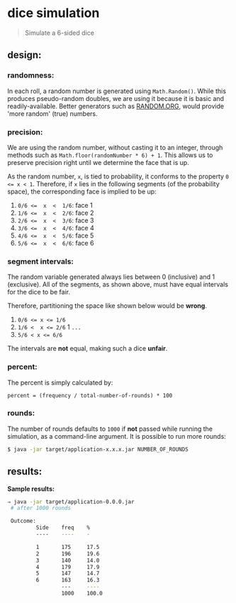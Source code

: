 
# dice simulation

> Simulate a 6-sided dice


## design:

### randomness:

In each roll, a random number is generated using `Math.Random()`.
While this produces pseudo-random doubles, we are using it because it
is basic and readily-available. Better generators such as
[RANDOM.ORG][random], would provide 'more random' (true) numbers.

[random]:https://www.random.org/

### precision:

We are using the random number, without casting it to an integer,
through methods such as `Math.floor(randomNumber * 6) + 1`. This allows us
to preserve precision right until we determine the face that is up.

As the random number, `x`, is tied to probability, it conforms to the
property `0 <= x < 1`. Therefore, if `x` lies in the following segments
(of the probability space), the corresponding face is implied to be up:

1. `0/6 <=  x  <  1/6`: face 1
1. `1/6 <=  x  <  2/6`: face 2
1. `2/6 <=  x  <  3/6`: face 3
1. `3/6 <=  x  <  4/6`: face 4
1. `4/6 <=  x  <  5/6`: face 5
1. `5/6 <=  x  <  6/6`: face 6

### segment intervals:

The random variable generated always lies between 0 (inclusive) and
1 (exclusive). All of the segments, as shown above, must have equal
intervals for the dice to be fair.

Therefore, partitioning the space like shown below would be **wrong**.

1. `0/6 <= x <= 1/6`
1. `1/6 <  x <= 2/6`
1 `...`
1. `5/6 < x <= 6/6`

The intervals are **not** equal, making such a dice **unfair**.

### percent:

The percent is simply calculated by:

```
percent = (frequency / total-number-of-rounds) * 100
```

### rounds:

The number of rounds defaults to `1000` if **not** passed while running the
simulation, as a command-line argument. It is possible to run more
rounds:

```bash
$ java -jar target/application-x.x.x.jar NUMBER_OF_ROUNDS
```


## results:

**Sample results:**

```bash
⇒ java -jar target/application-0.0.0.jar
 # after 1000 rounds

 Outcome:
         Side    freq    %
         ----    ----    -

         1       175     17.5
         2       196     19.6
         3       140     14.0
         4       179     17.9
         5       147     14.7
         6       163     16.3
                 ---     ----
                 1000    100.0

```

